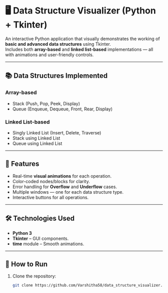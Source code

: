 # 🖥️ Data Structure Visualizer (Python + Tkinter)

An interactive Python application that visually demonstrates the working of **basic and advanced data structures** using Tkinter.  
Includes both **array-based** and **linked list-based** implementations — all with animations and user-friendly controls.

---

## 📚 Data Structures Implemented
### **Array-based**
- Stack (Push, Pop, Peek, Display)
- Queue (Enqueue, Dequeue, Front, Rear, Display)

### **Linked List-based**
- Singly Linked List (Insert, Delete, Traverse)
- Stack using Linked List
- Queue using Linked List

---

## 🎨 Features
- Real-time **visual animations** for each operation.
- Color-coded nodes/blocks for clarity.
- Error handling for **Overflow** and **Underflow** cases.
- Multiple windows — one for each data structure type.
- Interactive buttons for all operations.

---

## 🛠️ Technologies Used
- **Python 3**
- **Tkinter** – GUI components.
- **time** module – Smooth animations.

---

## 🚀 How to Run
1. Clone the repository:
   ```bash
   git clone https://github.com/Varshitha58/data_structure_visualizer.git
